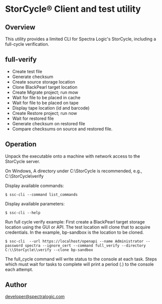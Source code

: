 # StorCycle® Client and test utility

## Overview
This utility provides a limited CLI for Spectra Logic's StorCycle, 
including a full-cycle verification.

## full-verify 

- Create test file
- Generate checksum
- Create source storage location
- Clone BlackPearl target location
- Create Migrate project; run mow
- Wait for file to be placed in cache
- Wait for file to be placed on tape
- Display tape location (id and barcode)
- Create Restore project; run now
- Wait for restored file
- Generate checksum on restored file
- Compare checksums on source and restored file.

## Operation
Unpack the executable onto a machine with network access to the StorCycle server.

On Windows, A directory under C:\StorCycle is recommended, e.g., C:\StorCycle\verify

Display available commands:
```shell
$ ssc-cli --command list_commands
```

Display available parameters:
```shell
$ ssc-cli --help
```

Run full cycle verify example:
First create a BlackPearl target storage location using the GUI
or API. The test location will clone that to acquire credentials. 
In the example, bp-sandbox is the location to be cloned.
```shell
$ ssc-cli  --url https://localhost/openapi --name Administrator --password spectra --ignore_cert --command full_verify --directory C:\\StorCycle\\verify --clone bp-sandbox
```
The full_cycle command will write status to the console at each task. 
Steps which must wait for tasks to complete  will print a period (.) to the console each attempt.

## Author

developer@spectralogic.com

